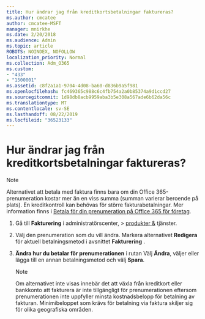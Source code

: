 ```yaml
---
title: Hur ändrar jag från kreditkortsbetalningar faktureras?
ms.author: cmcatee
author: cmcatee-MSFT
manager: mnirkhe
ms.date: 2/20/2018
ms.audience: Admin
ms.topic: article
ROBOTS: NOINDEX, NOFOLLOW
localization_priority: Normal
ms.collection: Adm_O365
ms.custom:
- "433"
- "1500001"
ms.assetid: c8f2a1a1-9704-4d08-ba60-d836b9a5f981
ms.openlocfilehash: fc469365c988c6c4fb754a2a0b85374a9d1ccd27
ms.sourcegitcommit: 1d98db8acb9959aba3b5e308a567ade6b62da56c
ms.translationtype: MT
ms.contentlocale: sv-SE
ms.lasthandoff: 08/22/2019
ms.locfileid: "36523133"
---
```

# <a name="how-do-i-change-from-credit-card-payments-to-invoice"></a>Hur ändrar jag från kreditkortsbetalningar faktureras?

> [!NOTE]
> Alternativet att betala med faktura finns bara om din Office 365-prenumeration kostar mer än en viss summa (summan varierar beroende på plats). En kreditkontroll kan behövas för större fakturabetalningar. Mer information finns i [Betala för din prenumeration på Office 365 för företag](https://docs.microsoft.com/office365/admin/subscriptions-and-billing/pay-for-your-subscription).
  
1. Gå till **Fakturering** i administratörscenter, \> [produkter &](https://go.microsoft.com/fwlink/p/?linkid=842054) tjänster.

2. Välj den prenumeration som du vill ändra. Markera alternativet **Redigera** för aktuell betalningsmetod i avsnittet **Fakturering** .

3. **Ändra hur du betalar för prenumerationen** i rutan Välj **Ändra**, väljer eller lägga till en annan betalningsmetod och välj **Spara**.

   > [!NOTE]
   > Om alternativet inte visas innebär det att växla från kreditkort eller bankkonto att fakturera är inte tillgängligt för prenumerationen eftersom prenumerationen inte uppfyller minsta kostnadsbelopp för betalning av fakturan. Minimibeloppet som krävs för betalning via faktura skiljer sig för olika geografiska områden.
  
